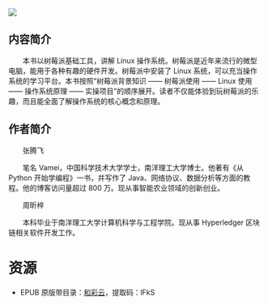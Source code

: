 ![](http://img3m9.ddimg.cn/9/34/25300449-1_u_2.jpg)

## 内容简介

　　本书以树莓派基础工具，讲解 Linux 操作系统。树莓派是近年来流行的微型电脑，能用于各种有趣的硬件开发。树莓派中安装了 Linux 系统，可以充当操作系统的学习平台。本书按照“树莓派背景知识 —— 树莓派使用 —— Linux 使用 —— 操作系统原理 —— 实操项目”的顺序展开。读者不仅能体验到玩树莓派的乐趣，而且能全面了解操作系统的核心概念和原理。

## 作者简介

　　张腾飞

　　笔名 Vamei，中国科学技术大学学士，南洋理工大学博士。他著有《从 Python 开始学编程》一书，并写作了 Java、网络协议、数据分析等方面的教程。他的博客访问量超过 800 万。现从事智能农业领域的创新创业。

　　周昕梓

　　本科毕业于南洋理工大学计算机科学与工程学院。现从事 Hyperledger 区块链相关软件开发工作。

# 资源

* EPUB 原版带目录：[和彩云](http://caiyun.feixin.10086.cn/dl/0n5Cs1pHwKZUQ)，提取码：lFkS
